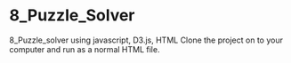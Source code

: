 # 8_Puzzle_Solver
8_Puzzle_solver using javascript, D3.js, HTML
Clone the project on to your computer and run as a normal HTML file.
